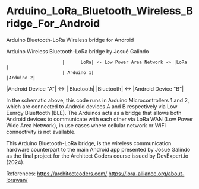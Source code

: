 # Arduino_LoRa_Bluetooth_Wireless_Bridge_For_Android
Arduino Bluetooth-LoRa Wireless bridge for Android

Arduino Wireless Bluetooth-LoRa bridge by Josué Galindo

                         |      LoRa| <- Low Power Area Network -> |LoRa     |
                         | Arduino 1|                              |Arduino 2|
|Android Device "A"| <-> | Bluetooth|                              |Bluetooth| <-> |Android Device "B"| 

In the schematic above, this code runs in Arduino Microcontrollers 1 and 2, 
which are connected to Android devices A and B respectively via Low Eenrgy Bluettooth (BLE).
The Arduinos acts as a bridge that allows both Android devices to communicate with each other
via LoRa WAN (Low Power Wide Area Network), in use cases where cellular network 
or WiFi connectivity is not available.

This Arduino Bluetooth-LoRa bridge, is the wireless communication hardware counterpart to the
main Android app presented by Josué Galindo as the final project for the Architect Coders course 
issued by DevExpert.io (2024).

References:
https://architectcoders.com/
https://lora-alliance.org/about-lorawan/